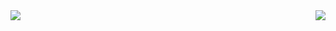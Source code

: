 <a href="https://github.com/anuraghazra/github-readme-stats">
  <picture>
    <source
      srcset="https://github-readme-stats-one-zeta-21.vercel.app/api?username=kokuyouwind&show_icons=true&count_private=true&theme=transparent"
      media="(prefers-color-scheme: dark)"
    />
    <source
      srcset="https://github-readme-stats-one-zeta-21.vercel.app/api?username=kokuyouwind&show_icons=true&count_private=true&theme=default"
      media="(prefers-color-scheme: light), (prefers-color-scheme: no-preference)"
    />
    <img align="left" src="https://github-readme-stats-one-zeta-21.vercel.app/api?username=kokuyouwind&show_icons=true&count_private=true" />
  </picture>
</a>
<a href="https://github.com/anuraghazra/github-readme-stats">
  <picture>
    <source
      srcset="https://github-readme-stats-one-zeta-21.vercel.app/api/top-langs/?username=kokuyouwind&exclude_repo=dotfiles_old&theme=transparent"
      media="(prefers-color-scheme: dark)"
    />
    <source
      srcset="https://github-readme-stats-one-zeta-21.vercel.app/api/top-langs/?username=kokuyouwind&exclude_repo=dotfiles_old&theme=default"
      media="(prefers-color-scheme: light), (prefers-color-scheme: no-preference)"
    />
    <img align="right" src="https://github-readme-stats-one-zeta-21.vercel.app/api/top-langs/?username=kokuyouwind&exclude_repo=dotfiles_old" />
  </picture>
</a>
